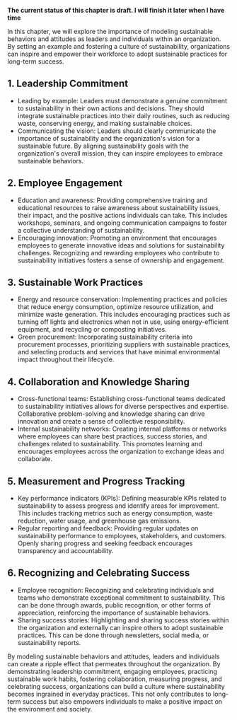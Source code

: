 **The current status of this chapter is draft. I will finish it later when I have time**

In this chapter, we will explore the importance of modeling sustainable behaviors and attitudes as leaders and individuals within an organization. By setting an example and fostering a culture of sustainability, organizations can inspire and empower their workforce to adopt sustainable practices for long-term success.

**1. Leadership Commitment**
----------------------------

* Leading by example: Leaders must demonstrate a genuine commitment to sustainability in their own actions and decisions. They should integrate sustainable practices into their daily routines, such as reducing waste, conserving energy, and making sustainable choices.
* Communicating the vision: Leaders should clearly communicate the importance of sustainability and the organization's vision for a sustainable future. By aligning sustainability goals with the organization's overall mission, they can inspire employees to embrace sustainable behaviors.

**2. Employee Engagement**
--------------------------

* Education and awareness: Providing comprehensive training and educational resources to raise awareness about sustainability issues, their impact, and the positive actions individuals can take. This includes workshops, seminars, and ongoing communication campaigns to foster a collective understanding of sustainability.
* Encouraging innovation: Promoting an environment that encourages employees to generate innovative ideas and solutions for sustainability challenges. Recognizing and rewarding employees who contribute to sustainability initiatives fosters a sense of ownership and engagement.

**3. Sustainable Work Practices**
---------------------------------

* Energy and resource conservation: Implementing practices and policies that reduce energy consumption, optimize resource utilization, and minimize waste generation. This includes encouraging practices such as turning off lights and electronics when not in use, using energy-efficient equipment, and recycling or composting initiatives.
* Green procurement: Incorporating sustainability criteria into procurement processes, prioritizing suppliers with sustainable practices, and selecting products and services that have minimal environmental impact throughout their lifecycle.

**4. Collaboration and Knowledge Sharing**
------------------------------------------

* Cross-functional teams: Establishing cross-functional teams dedicated to sustainability initiatives allows for diverse perspectives and expertise. Collaborative problem-solving and knowledge sharing can drive innovation and create a sense of collective responsibility.
* Internal sustainability networks: Creating internal platforms or networks where employees can share best practices, success stories, and challenges related to sustainability. This promotes learning and encourages employees across the organization to exchange ideas and collaborate.

**5. Measurement and Progress Tracking**
----------------------------------------

* Key performance indicators (KPIs): Defining measurable KPIs related to sustainability to assess progress and identify areas for improvement. This includes tracking metrics such as energy consumption, waste reduction, water usage, and greenhouse gas emissions.
* Regular reporting and feedback: Providing regular updates on sustainability performance to employees, stakeholders, and customers. Openly sharing progress and seeking feedback encourages transparency and accountability.

**6. Recognizing and Celebrating Success**
------------------------------------------

* Employee recognition: Recognizing and celebrating individuals and teams who demonstrate exceptional commitment to sustainability. This can be done through awards, public recognition, or other forms of appreciation, reinforcing the importance of sustainable behaviors.
* Sharing success stories: Highlighting and sharing success stories within the organization and externally can inspire others to adopt sustainable practices. This can be done through newsletters, social media, or sustainability reports.

By modeling sustainable behaviors and attitudes, leaders and individuals can create a ripple effect that permeates throughout the organization. By demonstrating leadership commitment, engaging employees, practicing sustainable work habits, fostering collaboration, measuring progress, and celebrating success, organizations can build a culture where sustainability becomes ingrained in everyday practices. This not only contributes to long-term success but also empowers individuals to make a positive impact on the environment and society.
